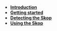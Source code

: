 <!-- docs/sidebar.md -->

* [**Introduction**](README.md)
* [**Getting started**](gettingStarted.md)
* [**Detecting the Skop**](detecting.md)
* [**Using the Skop**](usingskop.md)
